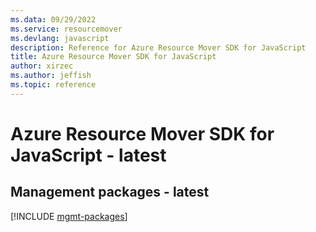```yaml
---
ms.data: 09/29/2022
ms.service: resourcemover
ms.devlang: javascript
description: Reference for Azure Resource Mover SDK for JavaScript
title: Azure Resource Mover SDK for JavaScript
author: xirzec
ms.author: jeffish
ms.topic: reference
---
```

# Azure Resource Mover SDK for JavaScript - latest

## Management packages - latest
[!INCLUDE [mgmt-packages](resource-mover-mgmt-index.md)]